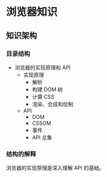# 浏览器知识

## 知识架构

### 目录结构

- 浏览器的实现原理和 API
  - 实现原理
    - 解析
    - 构建 DOM 树
    - 计算 CSS
    - 渲染、合成和绘制
  - API
    - DOM
    - CSSOM
    - 事件
    - API 总集

### 结构的解释

浏览器的实现原理是深入理解 API 的基础。

